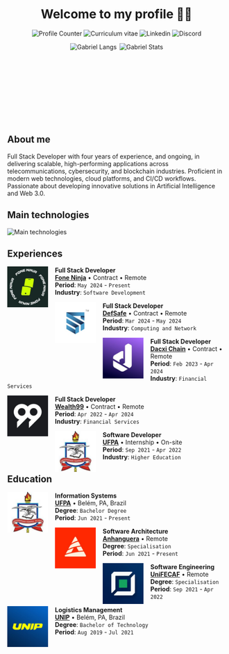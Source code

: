 <h1 align="center">Welcome to my profile 🙋‍♂️</h1>

<div align="center">
  <p align="center">
    <a href="#" style="text-decoration:none;underline:none;">
      <img
        src="https://komarev.com/ghpvc/?username=eng-gabrielscardoso&color=blueviolet&style=for-the-badge"
        alt="Profile Counter"
        title="Profile Counter"
      >
    </a>
    <a
      href="https://docs.google.com/document/d/1k-huyj7Ao5NEy0reBUe9AI8PXiiT-w4Z5NsdiJkEIrg"
      target="_blank"
      style="text-decoration:none;underline:none;"
    >
      <img
        src="https://img.shields.io/badge/Resume-Click%20here-2684fc?style=for-the-badge&link=https://docs.google.com/document/d/1k-huyj7Ao5NEy0reBUe9AI8PXiiT-w4Z5NsdiJkEIrg"
        alt="Curriculum vitae"
        title="Curriculum vitae"
      />
    </a>
    <a
      href="https://www.linkedin.com/in/eng-gabrielscardoso/"
      target="_blank"
      style="text-decoration:none;underline:none;"
    >
      <img
        src="https://img.shields.io/badge/LinkedIn-0077B5?style=for-the-badge&logo=linkedin&logoColor=white"
        alt="Linkedin"
        title="LinkedIn"
      >
    </a>
    <a
      href="https://discord.com/channels/@eng.gabrielscardoso"
      target="_blank"
      style="text-decoration:none;underline:none;"
    >
      <img
        src="https://img.shields.io/badge/Discord-7289DA?style=for-the-badge&logo=discord&logoColor=white"
        alt="Discord"
        title="Discord"
      >
    </a>
  </p>

  <div align="center" style="display:flex;gap:0.4rem;flex-wrap:wrap;justify-content:center;align-items:center">
    <img
      src="https://github-readme-stats-enggabrielscardosos-projects.vercel.app/api/top-langs/?username=eng-gabrielscardoso&layout=compact&langs_count=8&theme=dracula&hide=html,css,blade"
      height="180em"
      title="Gabriel Langs"
    />
    <img
      src="https://github-readme-stats-enggabrielscardosos-projects.vercel.app/api?username=eng-gabrielscardoso&show_icons=true&theme=dracula&include_all_commits=true&count_private=true"
      height="180em"
      title="Gabriel Stats"
    />
  </div>
</div>

## About me

Full Stack Developer with four years of experience, and ongoing, in delivering scalable, high-performing applications across telecommunications, cybersecurity, and blockchain industries. Proficient in modern web technologies, cloud platforms, and CI/CD workflows. Passionate about developing innovative solutions in Artificial Intelligence and Web 3.0.

## Main technologies

![Main technologies](https://go-skill-icons.vercel.app/api/icons?i=html,htmx,js,ts,nodejs,express,nestjs,vuejs,nuxtjs,react,nextjs,css,less,sass,tailwind,bootstrap,daisyui,primevue,materialui,bulma,python,flask,php,laravel,java,spring,go,gin,fiber,graphql,grpc,rust,solidity,vyper,truffle,hardhat,chainlink,alchemy,infura,openzeppelin,sqlite,mysql,mariadb,postgresql,mongodb,redis,prisma,firebase,supabase,rabbitmq,kafka,docker,kubernetes,terraform,ansible,aws,gcp,github,githubactions,linux)

## Experiences

[<img align="left" height="94px" width="94px" alt="Fone Ninja" style="margin-right:1rem;" src="./.github/fone-ninja.jpeg">](https://fone.ninja)

**Full Stack Developer** \
[**Fone Ninja**](https://fone.ninja) • Contract • Remote \
**Period**: `May 2024` - `Present` \
**Industry**: `Software Development`

[<img align="left" height="94px" width="94px" alt="DefSafe" style="margin-right:1rem;" src="./.github/defsafe.jpeg"/>](https://defsafe.com)

**Full Stack Developer** \
[**DefSafe**](https://defsafe.com) • Contract • Remote \
**Period**: `Mar 2024` - `May 2024` \
**Industry**: `Computing and Network`

[<img align="left" height="94px" width="94px" alt="Dacxi Chain" style="margin-right:1rem;" src="./.github/dacxi-chain.jpeg"/>](https://dacxichain.com)

**Full Stack Developer** \
[**Dacxi Chain**](https://dacxichain.com) • Contract • Remote \
**Period**: `Feb 2023` - `Apr 2024` \
**Industry**: `Financial Services`

[<img align="left" height="94px" width="94px" alt="Wealth99" style="margin-right:1rem;" src="./.github/wealth99.jpeg"/>](https://wealth99.com)

**Full Stack Developer** \
[**Wealth99**](https://wealth99.com) • Contract • Remote \
**Period**: `Apr 2022` - `Apr 2024` \
**Industry**: `Financial Services`

[<img align="left" height="94px" width="94px" alt="UFPA" style="margin-right:1rem;" src="./.github/ufpa.jpeg"/>](https://ufpa.br)

**Software Developer** \
[**UFPA**](https://ufpa.br) • Internship • On-site \
**Period**: `Sep 2021` - `Apr 2022` \
**Industry**: `Higher Education`

## Education

[<img align="left" height="94px" width="94px" alt="UFPA" style="margin-right:1rem;" src="./.github/ufpa.jpeg"/>](https://ufpa.br)

**Information Systems** \
[**UFPA**](https://ufpa.br) • Belém, PA, Brazil \
**Degree**: `Bachelor Degree` \
**Period**: `Jun 2021` - `Present`

[<img align="left" height="94px" width="94px" alt="UFPA" style="margin-right:1rem;" src="./.github/anhanguera.jpeg"/>](https://anhanguera.com)

**Software Architecture** \
[**Anhanguera**](https://anhanguera.com) • Remote \
**Degree**: `Specialisation` \
**Period**: `Jun 2021` - `Present`

[<img align="left" height="94px" width="94px" alt="UFPA" style="margin-right:1rem;" src="./.github/unifecaf.jpeg"/>](https://unifecaf.com.br)

**Software Engineering** \
[**UniFECAF**](https://unifecaf.com.br) • Remote \
**Degree**: `Specialisation` \
**Period**: `Sep 2021` - `Apr 2022`

[<img align="left" height="94px" width="94px" alt="UFPA" style="margin-right:1rem;" src="./.github/unip.jpeg"/>](https://unip.com)

**Logistics Management** \
[**UNIP**](https://unip.com) • Belém, PA, Brazil \
**Degree**: `Bachelor of Technology` \
**Period**: `Aug 2019` - `Jul 2021`
